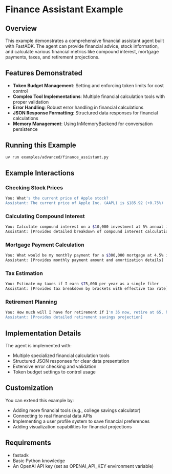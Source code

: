 # Finance Assistant Example

## Overview

This example demonstrates a comprehensive financial assistant agent built with FastADK. The agent can provide financial advice, stock information, and calculate various financial metrics like compound interest, mortgage payments, taxes, and retirement projections.

## Features Demonstrated

- **Token Budget Management**: Setting and enforcing token limits for cost control
- **Complex Tool Implementations**: Multiple financial calculation tools with proper validation
- **Error Handling**: Robust error handling in financial calculations
- **JSON Response Formatting**: Structured data responses for financial calculations
- **Memory Management**: Using InMemoryBackend for conversation persistence

## Running this Example

```bash
uv run examples/advanced/finance_assistant.py
```

## Example Interactions

### Checking Stock Prices

```bash
You: What's the current price of Apple stock?
Assistant: The current price of Apple Inc. (AAPL) is $185.92 (+0.75%)
```

### Calculating Compound Interest

```bash
You: Calculate compound interest on a $10,000 investment at 5% annual interest for 10 years
Assistant: [Provides detailed breakdown of compound interest calculation with yearly results]
```

### Mortgage Payment Calculation

```bash
You: What would be my monthly payment for a $300,000 mortgage at 4.5% interest for 30 years?
Assistant: [Provides monthly payment amount and amortization details]
```

### Tax Estimation

```bash
You: Estimate my taxes if I earn $75,000 per year as a single filer
Assistant: [Provides tax breakdown by brackets with effective tax rate]
```

### Retirement Planning

```bash
You: How much will I have for retirement if I'm 35 now, retire at 65, have $50,000 saved, and contribute $500 monthly with 7% returns?
Assistant: [Provides detailed retirement savings projection]
```

## Implementation Details

The agent is implemented with:

- Multiple specialized financial calculation tools
- Structured JSON responses for clear data presentation
- Extensive error checking and validation
- Token budget settings to control usage

## Customization

You can extend this example by:

- Adding more financial tools (e.g., college savings calculator)
- Connecting to real financial data APIs
- Implementing a user profile system to save financial preferences
- Adding visualization capabilities for financial projections

## Requirements

- fastadk
- Basic Python knowledge
- An OpenAI API key (set as OPENAI_API_KEY environment variable)
